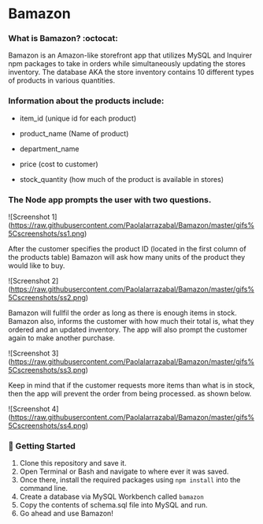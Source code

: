# Bamazon

### What is Bamazon? :octocat:

Bamazon is an Amazon-like storefront app that utilizes MySQL and Inquirer npm packages to take in orders while simultaneously updating the stores inventory. The database AKA the store inventory contains 10 different types of products in various quantities. 

### Information about the products include: 

* item_id (unique id for each product)

* product_name (Name of product)

* department_name

* price (cost to customer)

* stock_quantity (how much of the product is available in stores)

### The Node app prompts the user with two questions. 

![Screenshot 1]
(https://raw.githubusercontent.com/Paolalarrazabal/Bamazon/master/gifs%5Cscreenshots/ss1.png)

After the customer specifies the product ID (located in the first column of the products table) Bamazon will ask how many units of the product they would like to buy. 

![Screenshot 2]
(https://raw.githubusercontent.com/Paolalarrazabal/Bamazon/master/gifs%5Cscreenshots/ss2.png)

Bamazon will fullfil the order as long as there is enough items in stock. Bamazon also, informs the customer with how much their total is, what they ordered and an updated inventory. The app will also prompt the customer again to make another purchase. 

![Screenshot 3]
(https://raw.githubusercontent.com/Paolalarrazabal/Bamazon/master/gifs%5Cscreenshots/ss3.png)

Keep in mind that if the customer requests more items than what is in stock, then the app will prevent the order from being processed. as shown below. 

![Screenshot 4]
(https://raw.githubusercontent.com/Paolalarrazabal/Bamazon/master/gifs%5Cscreenshots/ss4.png)

### :large_orange_diamond: Getting Started 

1. Clone this repository and save it.
2. Open Terminal or Bash and navigate to where ever it was saved. 
3. Once there, install the required packages using `npm install` into the command line. 
4. Create a database via MySQL Workbench called `bamazon` 
5. Copy the contents of schema.sql file into MySQL and run. 
6. Go ahead and use Bamazon! 


